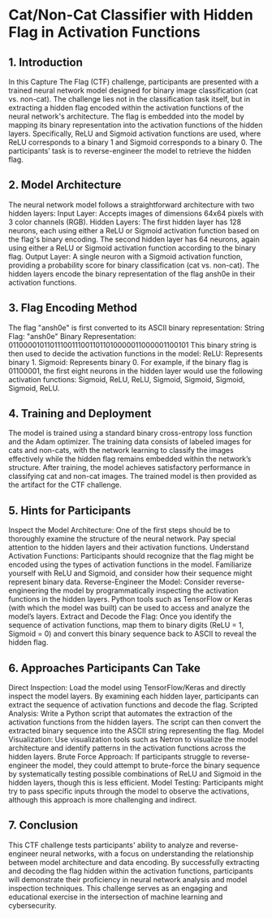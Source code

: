 # Cat/Non-Cat Classifier with Hidden Flag in Activation Functions
## 1. Introduction
In this Capture The Flag (CTF) challenge, participants are presented with a trained neural network model designed for binary image classification (cat vs. non-cat). The challenge lies not in the classification task itself, but in extracting a hidden flag encoded within the activation functions of the neural network's architecture.
The flag is embedded into the model by mapping its binary representation into the activation functions of the hidden layers. Specifically, ReLU and Sigmoid activation functions are used, where ReLU corresponds to a binary 1 and Sigmoid corresponds to a binary 0. The participants’ task is to reverse-engineer the model to retrieve the hidden flag.
## 2. Model Architecture
The neural network model follows a straightforward architecture with two hidden layers:
Input Layer: Accepts images of dimensions 64x64 pixels with 3 color channels (RGB).
Hidden Layers:
The first hidden layer has 128 neurons, each using either a ReLU or Sigmoid activation function based on the flag's binary encoding.
The second hidden layer has 64 neurons, again using either a ReLU or Sigmoid activation function according to the binary flag.
Output Layer: A single neuron with a Sigmoid activation function, providing a probability score for binary classification (cat vs. non-cat).
The hidden layers encode the binary representation of the flag ansh0e in their activation functions.
## 3. Flag Encoding Method
The flag "ansh0e" is first converted to its ASCII binary representation:
String Flag: "ansh0e"
Binary Representation: 011000010110111001110011011010000011000001100101
This binary string is then used to decide the activation functions in the model:
ReLU: Represents binary 1.
Sigmoid: Represents binary 0.
For example, if the binary flag is 01100001, the first eight neurons in the hidden layer would use the following activation functions: Sigmoid, ReLU, ReLU, Sigmoid, Sigmoid, Sigmoid, Sigmoid, ReLU.
## 4. Training and Deployment
The model is trained using a standard binary cross-entropy loss function and the Adam optimizer. The training data consists of labeled images for cats and non-cats, with the network learning to classify the images effectively while the hidden flag remains embedded within the network’s structure.
After training, the model achieves satisfactory performance in classifying cat and non-cat images. The trained model is then provided as the artifact for the CTF challenge.
## 5. Hints for Participants
Inspect the Model Architecture: One of the first steps should be to thoroughly examine the structure of the neural network. Pay special attention to the hidden layers and their activation functions.
Understand Activation Functions: Participants should recognize that the flag might be encoded using the types of activation functions in the model. Familiarize yourself with ReLU and Sigmoid, and consider how their sequence might represent binary data.
Reverse-Engineer the Model: Consider reverse-engineering the model by programmatically inspecting the activation functions in the hidden layers. Python tools such as TensorFlow or Keras (with which the model was built) can be used to access and analyze the model’s layers.
Extract and Decode the Flag: Once you identify the sequence of activation functions, map them to binary digits (ReLU = 1, Sigmoid = 0) and convert this binary sequence back to ASCII to reveal the hidden flag.
## 6. Approaches Participants Can Take
Direct Inspection:
Load the model using TensorFlow/Keras and directly inspect the model layers. By examining each hidden layer, participants can extract the sequence of activation functions and decode the flag.
Scripted Analysis:
Write a Python script that automates the extraction of the activation functions from the hidden layers. The script can then convert the extracted binary sequence into the ASCII string representing the flag.
Model Visualization:
Use visualization tools such as Netron to visualize the model architecture and identify patterns in the activation functions across the hidden layers.
Brute Force Approach:
If participants struggle to reverse-engineer the model, they could attempt to brute-force the binary sequence by systematically testing possible combinations of ReLU and Sigmoid in the hidden layers, though this is less efficient.
Model Testing:
Participants might try to pass specific inputs through the model to observe the activations, although this approach is more challenging and indirect.
## 7. Conclusion
This CTF challenge tests participants' ability to analyze and reverse-engineer neural networks, with a focus on understanding the relationship between model architecture and data encoding. By successfully extracting and decoding the flag hidden within the activation functions, participants will demonstrate their proficiency in neural network analysis and model inspection techniques. This challenge serves as an engaging and educational exercise in the intersection of machine learning and cybersecurity.
